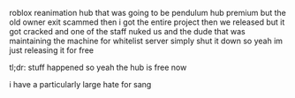 roblox reanimation hub that was going to be pendulum hub premium but the old owner exit scammed then i got the entire project then we released but it got cracked and one of the staff nuked us and the dude that was maintaining the machine for whitelist server simply shut it down so yeah im just releasing it for free

tl;dr: stuff happened so yeah the hub is free now

i have a particularly large hate for sang
